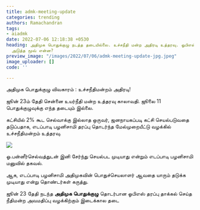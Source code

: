 ```yaml
---
title: admk-meeting-update
categories: trending
authors: Ramachandran
tags:
- aiadmk
date: 2022-07-06 12:18:38 +0530
heading: அதிமுக பொதுக்குழு நடத்த தடையில்லை. உச்சநீதி மன்ற அதிரடி உத்தரவு. ஓபிஎஸ்-ன்
  அடுத்த மூவ் என்ன?
preview_image: "/images/2022/07/06/admk-meeting-update-jpg.jpeg"
image_uploader: []
code: ''

---
```

அதிமுக பொதுக்குழு விவகாரம் : உச்சநீதிமன்றம் அதிரடி!

ஜூன் 23ம் தேதி சென்னை உயர்நீதி மன்ற உத்தரவு காலாவதி. ஜூலை 11 பொதுக்குழுவுக்கு எந்த தடையும் இல்லை.

கட்சியில் 2% கூட செல்வாக்கு இல்லாத ஒருவர், ஜனநாயகப்படி கட்சி செயல்படுவதை தடுப்பதாக, எடப்பாடி பழனிசாமி தரப்பு தொடர்ந்த மேல்முறையீட்டு வழக்கில் உச்சநீதிமன்றம் உத்தரவு.

![](/images/2022/07/06/eps-admk-meeting-update-jpg.jpeg)

ஓ.பன்னீர்செல்வத்துடன் இனி சேர்ந்து செயல்பட முடியாது  என்றும் எடப்பாடி பழனிசாமி மனுவில் தகவல்.

ஆக, எடப்பாடி பழனிசாமி அதிமுகவின் பொதுச்செயலாளர் ஆவதை யாரும் தடுக்க முடியாது என்று தொண்டர்கள் கருத்து.

ஜூன் 23 தேதி நடந்த **அதிமுக** **பொதுக்குழு** தொடர்பான ஓபிஎஸ் தரப்பு தாக்கல் செய்த நீதிமன்ற அவமதிப்பு வழக்கிற்கும் இடைக்கால தடை

